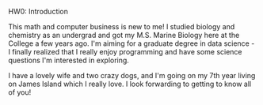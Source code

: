 <p>HW0: Introduction</p>
<p>This math and computer business is new to me! I studied biology and chemistry as an undergrad and got my M.S. Marine 
Biology here at the College a few years ago. I'm aiming for a graduate degree in data science - I finally realized that I 
really enjoy programming and have some science questions I'm interested in exploring.</p>
<p>I have a lovely wife and two crazy dogs, and I'm going on my 7th year living on James Island which I really love. I look
forwarding to getting to know all of you!<p>
